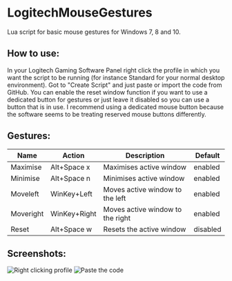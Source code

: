 # LogitechMouseGestures
Lua script for basic mouse gestures for Windows 7, 8 and 10.

## How to use:
In your Logitech Gaming Software Panel right click the profile in which you want the script to be running (for instance Standard for your normal desktop environment). Got to "Create Script" and just paste or import the code from GitHub. You can enable the reset window function if you want to use a dedicated button for gestures or just leave it disabled so you can use a button that is in use. I recommend using a dedicated mouse button because the software seems to be treating reserved mouse buttons differently.

## Gestures:
Name | Action  | Description | Default
---- | ------- | ----------- | -------
Maximise | Alt+Space x | Maximises active window | enabled
Minimise | Alt+Space n | Minimises active window | enabled
Moveleft | WinKey+Left | Moves active window to the left | enabled
Moveright | WinKey+Right | Moves active window to the right | enabled
Reset | Alt+Space w | Resets the active window | disabled

## Screenshots:
![Right clicking profile](http://i.imgur.com/zNqAKtB.png "Right click a profile")
![Paste the code](http://i.imgur.com/yppbAkH.png "Paste code from Github")
